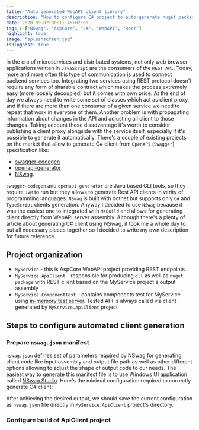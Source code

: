 ```yaml
---
title: "Auto generated WebAPI client library"
description: "How to configure C# project to auto-generate nuget package with WebAPI client using NSwag"
date: 2020-09-02T00:11:45+02:00
tags : ["NSwag", "AspCore", "C#", "WebAPI", "Rest"]
highlight: true
image: "splashscreen.jpg"
isBlogpost: true
---
```


In the era of microservices and distributed systems, not only web browser applications written in `JavaScript` are the consumers of the `REST API`. Today, more and more often this type of communication is used to connect backend services too. Integrating two services using REST protocol doesn't require any form of sharable contract which makes the process extremely easy (more loosely decoupled) but it comes with own price. At the end of day we always need to write some set of classes which act as client proxy, and if there are more than one consumer of a given service we need to repeat that work in everyone of them. Another problem is with propagating information about changes in the API and adjusting all client to those changes. Taking account those disadvantage it's worth to consider publishing a client proxy alongside with the service itself, especially if it's possible to generate it automatically. There's a couple of existing projects on the market that allow to generate C# client from `OpenAPI` (`Swagger`) specification like:

- [swagger-codegen](https://swagger.io/tools/swagger-codegen/)
- [openapi-generator](https://github.com/OpenAPITools/openapi-generator)
- [NSwag](https://github.com/RicoSuter/NSwag). 

`swagger-codegen` and `openapi-generator` are Java based CLI tools, so they require `JVM` to run but they allows to generate Rest API clients in verity of programming languages. `NSwag` is built with dotnet but supports only `C#` and `TypeScript` clients generation. Anyway I decided to use `NSwag` because it was the easiest one to integrated with `MsBuild` and allows for generating client directly from WebAPI server assembly. Although there's a plenty of article about generating C# client using NSwag, it took me a whole day to put all necessary pieces together so I decided to write my own description for future reference.

## Project organization

- `MyService` - this is AspCore WebAPI project providing REST endpoints
- `MyService.ApiClient` - responsible for producing `dll` as well as `nuget package` with REST client based on the MyService project's output assembly
- `MyService.ComponentTest` - contains components test for MyService using [in-memory test server](https://docs.microsoft.com/en-us/dotnet/api/microsoft.aspnetcore.testhost.testserver?view=aspnetcore-3.0). Tested API is always called via client generated by `MyService.ApiClient` project

## Steps to configure automated client generation

### Prepare `nswag.json` manifest

`nswag.json` defines set of parameters required by NSwag for generating client code like input assembly and output file path as well as other different options allowing to adjust the shape of output code to our needs. The easiest way to generate this manifest file is to use Windows UI application called [NSwag Studio](https://github.com/RicoSuter/NSwag/wiki/NSwagStudio).
Here's the minimal configuration required to correctly generate C# client:



After achieving the desired output, we should save the current configuration as `nswag.json` file directly in `MyService.ApiClient` project's directory. 

### Configure build of ApiClient project